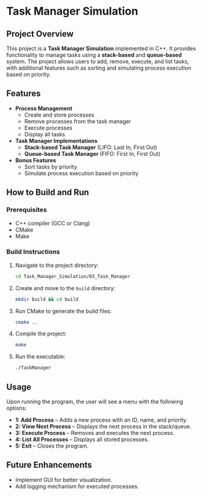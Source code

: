 # Task Manager Simulation

## Project Overview
This project is a **Task Manager Simulation** implemented in C++. It provides functionality to manage tasks using a **stack-based** and **queue-based** system. The project allows users to add, remove, execute, and list tasks, with additional features such as sorting and simulating process execution based on priority.

## Features
- **Process Management**
  - Create and store processes
  - Remove processes from the task manager
  - Execute processes
  - Display all tasks
- **Task Manager Implementations**
  - **Stack-based Task Manager** (LIFO: Last In, First Out)
  - **Queue-based Task Manager** (FIFO: First In, First Out)
- **Bonus Features**
  - Sort tasks by priority
  - Simulate process execution based on priority

## How to Build and Run
### Prerequisites
- C++ compiler (GCC or Clang)
- CMake
- Make

### Build Instructions
1. Navigate to the project directory:
   ```sh
   cd Task_Manager_Simulation/03_Task_Manager
   ```
2. Create and move to the `build` directory:
   ```sh
   mkdir build && cd build
   ```
3. Run CMake to generate the build files:
   ```sh
   cmake ..
   ```
4. Compile the project:
   ```sh
   make
   ```
5. Run the executable:
   ```sh
   ./TaskManager
   ```

## Usage
Upon running the program, the user will see a menu with the following options:
- **1: Add Process** – Adds a new process with an ID, name, and priority.
- **2: View Next Process** – Displays the next process in the stack/queue.
- **3: Execute Process** – Removes and executes the next process.
- **4: List All Processes** – Displays all stored processes.
- **5: Exit** – Closes the program.

## Future Enhancements
- Implement GUI for better visualization.
- Add logging mechanism for executed processes.
